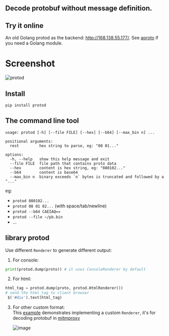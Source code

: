 ## Decode protobuf without message definition.
## Try it online
An old Golang protod as the backend: http://168.138.55.177/. See [aproto](https://github.com/aj3423/aproto) if you need a Golang module.
# Screenshot
![protod](https://github.com/aj3423/protod/assets/4710875/bb8986db-ed7e-4cbf-967b-9d28cc6d4237)
## Install
`pip install protod`
## The command line tool
```
usage: protod [-h] [--file FILE] [--hex] [--b64] [--max_bin n] ...

positional arguments:
  rest         hex string to parse, eg: "08 01..."

options:
  -h, --help   show this help message and exit
  --file FILE  file path that contains proto data
  --hex        content is hex string, eg: "080102..."
  --b64        content is base64
  --max_bin n  binary exceeds `n` bytes is truncated and followed by a "..."
```
eg:
- `protod 080102...`
- `protod 08 01 02...` (with space/tab/newline)
- `protod --b64 CAEIAQ==`
- `protod --file ~/pb.bin`
- ...
  
## library protod
Use different `Renderer` to generate different output:
1. For console:
```python
print(protod.dump(proto)) # it uses ConsoleRenderer by default
```
2. For html:
```python
html_tag = protod.dump(proto, protod.HtmlRenderer())
# send the html_tag to client browser
 $('#div').text(html_tag)
```
3. For other custom format:   
This [example](https://github.com/aj3423/protod/blob/master/example/mitmproxy_proto_view.py) demonstrates implementing a custom `Renderer`, it's for decoding protobuf in [mitmproxy](https://github.com/mitmproxy/mitmproxy/)

   ![image](https://github.com/aj3423/protod/assets/4710875/aca8a5b1-4c05-4cc4-8346-f3b91a6ca8d7)

